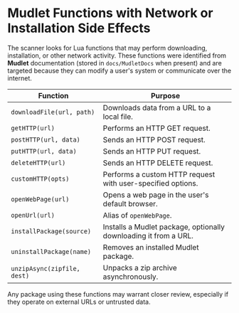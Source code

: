 # Mudlet Functions with Network or Installation Side Effects

The scanner looks for Lua functions that may perform downloading, installation, or other network activity. These functions were identified from **Mudlet** documentation (stored in `docs/MudletDocs` when present) and are targeted because they can modify a user's system or communicate over the internet.

| Function | Purpose |
|----------|---------|
| `downloadFile(url, path)` | Downloads data from a URL to a local file. |
| `getHTTP(url)` | Performs an HTTP GET request. |
| `postHTTP(url, data)` | Sends an HTTP POST request. |
| `putHTTP(url, data)` | Sends an HTTP PUT request. |
| `deleteHTTP(url)` | Sends an HTTP DELETE request. |
| `customHTTP(opts)` | Performs a custom HTTP request with user-specified options. |
| `openWebPage(url)` | Opens a web page in the user's default browser. |
| `openUrl(url)` | Alias of `openWebPage`. |
| `installPackage(source)` | Installs a Mudlet package, optionally downloading it from a URL. |
| `uninstallPackage(name)` | Removes an installed Mudlet package. |
| `unzipAsync(zipfile, dest)` | Unpacks a zip archive asynchronously. |

Any package using these functions may warrant closer review, especially if they operate on external URLs or untrusted data.
